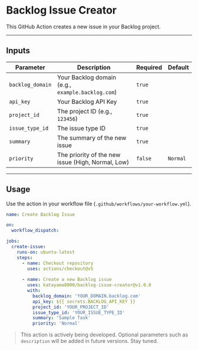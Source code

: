 # Backlog Issue Creator

This GitHub Action creates a new issue in your Backlog project.

---

## Inputs

| Parameter         | Description                                       | Required | Default  |
| ----------------- | ------------------------------------------------- | -------- | -------- |
| `backlog_domain`  | Your Backlog domain (e.g., `example.backlog.com`) | `true`   |          |
| `api_key`         | Your Backlog API Key                              | `true`   |          |
| `project_id`      | The project ID (e.g., `123456`)                   | `true`   |          |
| `issue_type_id`   | The issue type ID                                 | `true`   |          |
| `summary`         | The summary of the new issue                      | `true`   |          |
| `priority`        | The priority of the new issue (High, Normal, Low) | `false`  | `Normal` |

---

## Usage

Use the action in your workflow file (`.github/workflows/your-workflow.yml`).

```yaml
name: Create Backlog Issue

on:
  workflow_dispatch:

jobs:
  create-issue:
    runs-on: ubuntu-latest
    steps:
      - name: Checkout repository
        uses: actions/checkout@v5
      
      - name: Create a new Backlog issue
        uses: katayama8000/backlog-issue-creator@v1.0.0
        with:
          backlog_domain: 'YOUR_DOMAIN.backlog.com'
          api_key: ${{ secrets.BACKLOG_API_KEY }}
          project_id: 'YOUR_PROJECT_ID'
          issue_type_id: 'YOUR_ISSUE_TYPE_ID'
          summary: 'Sample Task'
          priority: 'Normal'
```

> This action is actively being developed. Optional parameters such as `description` will be added in future versions. Stay tuned.